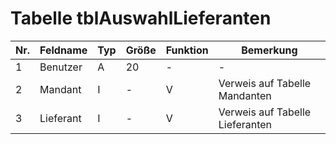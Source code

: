 # Tabelle tblAuswahlLieferanten



Nr.|Feldname|Typ|Größe|Funktion|Bemerkung
---|---|---|---|---|---
1|Benutzer|A|20|-|-
2|Mandant|I|-|V|Verweis auf Tabelle Mandanten
3|Lieferant|I|-|V|Verweis auf Tabelle Lieferanten
